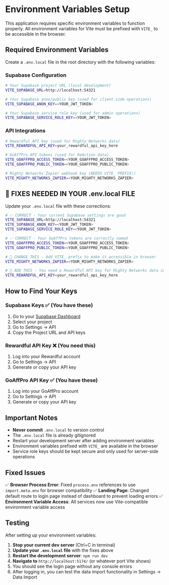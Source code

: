 # Environment Variables Setup

This application requires specific environment variables to function properly. All environment variables for Vite must be prefixed with `VITE_` to be accessible in the browser.

## Required Environment Variables

Create a `.env.local` file in the root directory with the following variables:

### Supabase Configuration
```bash
# Your Supabase project URL (local development)
VITE_SUPABASE_URL=http://localhost:54321

# Your Supabase anon/public key (used for client-side operations)
VITE_SUPABASE_ANON_KEY=<YOUR_JWT_TOKEN>

# Your Supabase service role key (used for admin operations)
VITE_SUPABASE_SERVICE_ROLE_KEY=<YOUR_JWT_TOKEN>
```

### API Integrations
```bash
# Rewardful API key (used for Mighty Networks data)
VITE_REWARDFUL_API_KEY=your_rewardful_api_key_here

# GoAffPro API tokens (used for ReAction data)
VITE_GOAFFPRO_ACCESS_TOKEN=<YOUR_GOAFFPRO_ACCESS_TOKEN>
VITE_GOAFFPRO_PUBLIC_TOKEN=<YOUR_GOAFFPRO_PUBLIC_TOKEN>

# Mighty Networks Zapier webhook key (NEEDS VITE_ PREFIX!)
VITE_MIGHTY_NETWORKS_ZAPIER=<YOUR_MIGHTY_NETWORKS_ZAPIER>
```

## 🚨 **FIXES NEEDED IN YOUR .env.local FILE**

Update your `.env.local` file with these corrections:

```bash
# ✅ CORRECT - Your current Supabase settings are good
VITE_SUPABASE_URL=http://localhost:54321
VITE_SUPABASE_ANON_KEY=<YOUR_JWT_TOKEN>
VITE_SUPABASE_SERVICE_ROLE_KEY=<YOUR_JWT_TOKEN>

# ✅ CORRECT - Your GoAffPro tokens are correctly named
VITE_GOAFFPRO_ACCESS_TOKEN=<YOUR_GOAFFPRO_ACCESS_TOKEN>
VITE_GOAFFPRO_PUBLIC_TOKEN=<YOUR_GOAFFPRO_PUBLIC_TOKEN>

# 🔄 CHANGE THIS - Add VITE_ prefix to make it accessible in browser
VITE_MIGHTY_NETWORKS_ZAPIER=<YOUR_MIGHTY_NETWORKS_ZAPIER>

# 📝 ADD THIS - You need a Rewardful API key for Mighty Networks data import
VITE_REWARDFUL_API_KEY=your_rewardful_api_key_here
```

## How to Find Your Keys

### Supabase Keys ✅ (You have these)
1. Go to your [Supabase Dashboard](https://app.supabase.com)
2. Select your project
3. Go to Settings → API
4. Copy the Project URL and API keys

### Rewardful API Key ❌ (You need this)
1. Log into your Rewardful account
2. Go to Settings → API
3. Generate or copy your API key

### GoAffPro API Key ✅ (You have these)
1. Log into your GoAffPro account
2. Go to Settings → API
3. Generate or copy your API key

## Important Notes

- **Never commit** `.env.local` to version control
- The `.env.local` file is already gitignored
- Restart your development server after adding environment variables
- Environment variables prefixed with `VITE_` are available in the browser
- Service role keys should be kept secure and only used for server-side operations

## Fixed Issues

✅ **Browser Process Error**: Fixed `process.env` references to use `import.meta.env` for browser compatibility
✅ **Landing Page**: Changed default route to login page instead of dashboard to prevent loading errors
✅ **Environment Variable Access**: All services now use Vite-compatible environment variable access

## Testing

After setting up your environment variables:

1. **Stop your current dev server** (Ctrl+C in terminal)
2. **Update your `.env.local` file** with the fixes above
3. **Restart the development server**: `npm run dev`
4. **Navigate to** `http://localhost:5174/` (or whatever port Vite shows)
5. You should see the login page without any console errors
6. After logging in, you can test the data import functionality in Settings → Data Import 